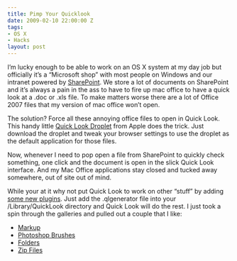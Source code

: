 ```yaml
---
title: Pimp Your Quicklook
date: 2009-02-10 22:00:00 Z
tags:
- OS X
- Hacks
layout: post
---
```


<div class="articleBody clearfix">
	  <p>I’m lucky enough to be able to work on an OS X system at my day job but officially it’s a “Microsoft shop” with most people on Windows and our intranet powered by <a href="http://www.microsoft.com/Sharepoint/default.mspx">SharePoint</a>. We store a lot of documents on SharePoint and it’s always a pain in the ass to have to fire up mac office to have a quick look at a .doc or .xls file. To make matters worse there are a lot of Office 2007 files that my version of mac office won’t open.</p>
	<p>The solution? Force all these annoying office files to open in Quick Look. This handy little <a href="http://www.apple.com/applescript/quickviewer/index.html">Quick Look Droplet</a> from Apple does the trick. Just download the droplet and tweak your browser settings to use the droplet as the default application for those files.</p>
	<p>Now, whenever I need to pop open a file from SharePoint to quickly check something, one click and the document is open in the slick Quick Look interface. And my Mac Office applications stay closed and tucked away somewhere, out of site out of mind.</p>
	<p>While your at it why not put Quick Look to work on other “stuff” by adding <a href="http://www.qlplugins.com/">some new plugins</a>. Just add the .qlgenerator file into your /Library/QuickLook directory and Quick Look will do the rest. I just took a spin through the galleries and pulled out a couple that I like:
	</p>
	<ul class="contentul"><li><a href="http://code.google.com/p/qlcolorcode/downloads/list">Markup</a></li>
		<li><a href="http://brushviewer.sourceforge.net/">Photoshop Brushes</a></li>
		<li><a href="http://homepage.mac.com/xdd/software/folder/">Folders</a></li>
		<li><a href="http://macitbetter.com/BetterZip-Quick-Look-Generator">Zip Files</a></li>
	</ul>
</div>
